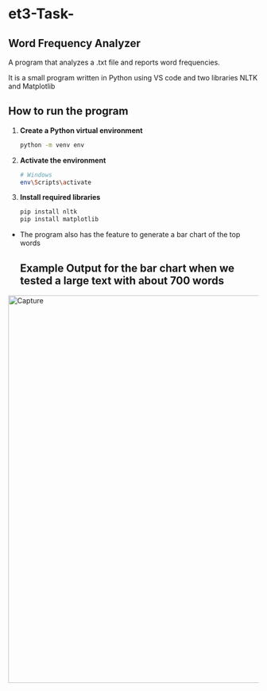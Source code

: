 # et3-Task-
## Word Frequency Analyzer
A program that analyzes a .txt file and reports word frequencies.

 It is a small program written in Python using VS code and two libraries NLTK and Matplotlib

## How to run the program 

1. **Create a Python virtual environment**
    ```bash
    python -m venv env
    ```

2. **Activate the environment**
    ```bash
    # Windows
    env\Scripts\activate
    ```

3. **Install required libraries**
    ```bash
    pip install nltk
    pip install matplotlib
    ```

- The program also has the feature to generate a bar chart of the top words

  ## Example Output for the bar chart when we tested a large text with about 700 words

<img width="1051" height="779" alt="Capture" src="https://github.com/user-attachments/assets/240c7fda-8516-4a22-9f07-5e620487505f" />
